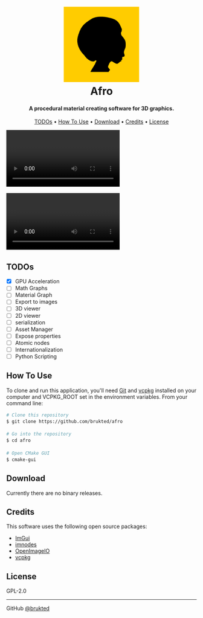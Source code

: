 <h1 align="center">
  <br>
  <img src="https://github.com/brukted/afro/blob/68a05f3d95421f5e0a76ff3aaade3f8a844fe62e/docs/icon.png?raw=true" width=200>
  <br>
  Afro
  <br>
</h1>

<h4 align="center">A procedural material creating software for 3D graphics.</h4>

<p align="center">
  <a href="#TODOs">TODOs</a> •
  <a href="#how-to-use">How To Use</a> •
  <a href="#download">Download</a> •
  <a href="#credits">Credits</a> •
  <a href="#license">License</a>
</p>

![screenshot](https://github.com/brukted/afro/blob/main/docs/screencast.mp4?raw=true)

<video >
  <source src="https://github.com/brukted/afro/blob/main/docs/screencast.mp4?raw=true" type="video/mp4">
</video>

## TODOs

- [x] GPU Acceleration
- [ ] Math Graphs
- [ ] Material Graph
- [ ] Export to images
- [ ] 3D viewer
- [ ] 2D viewer
- [ ] serialization
- [ ] Asset Manager
- [ ] Expose properties
- [ ] Atomic nodes
- [ ] Internationalization
- [ ] Python Scripting

## How To Use

To clone and run this application, you'll need [Git](https://git-scm.com) and [vcpkg](https://github.com/microsoft/vcpkg) installed on your computer and VCPKG_ROOT set in the environment variables. From your command line:

```bash
# Clone this repository
$ git clone https://github.com/brukted/afro

# Go into the repository
$ cd afro

# Open CMake GUI
$ cmake-gui
```

## Download

Currently there are no binary releases.

## Credits

This software uses the following open source packages:

- [ImGui](https://github.com/ocornut/imgui)
- [imnodes](https://github.com/Nelarius/imnodes)
- [OpenImageIO](https://github.com/OpenImageIO/oiio)
- [vcpkg](https://github.com/microsoft/vcpkg)

## License

GPL-2.0

---

GitHub [@brukted](https://github.com/brukted)
